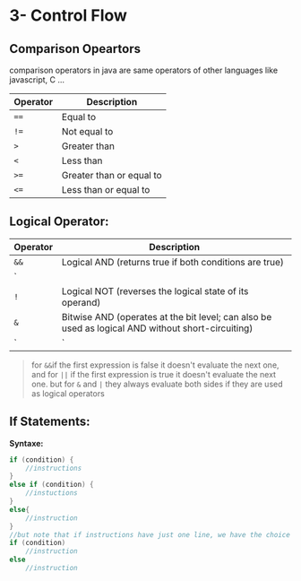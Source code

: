 # 3- Control Flow

## Comparison Opeartors 
comparison operators in java are same operators of other languages like javascript, C ...

| Operator | Description                         |
|----------|-------------------------------------|
| `==`     | Equal to                            |
| `!=`     | Not equal to                        |
| `>`      | Greater than                        |
| `<`      | Less than                           |
| `>=`     | Greater than or equal to            |
| `<=`     | Less than or equal to               |

## Logical Operator:

| Operator | Description                                      |
|----------|--------------------------------------------------|
| `&&`     | Logical AND (returns true if both conditions are true) |
| `||`     | Logical OR (returns true if at least one condition is true) |
| `!`      | Logical NOT (reverses the logical state of its operand) |
| `&`      | Bitwise AND (operates at the bit level; can also be used as logical AND without short-circuiting) |
| `|`      | Bitwise OR (operates at the bit level; can also be used as logical OR without short-circuiting) |

> for `&&`if the first expression is false it doesn't evaluate the next one, and for `||` if the first expression is true it doesn't evaluate the next one.
> but for `&` and `|` they always evaluate both sides if they are used as logical operators

## If Statements:

**Syntaxe:**
```java
if (condition) {
    //instructions
}
else if (condition) {
    //instuctions
}
else{
    //instruction
}
//but note that if instructions have just one line, we have the choice the not set the curley braces
if (condition)
    //instruction
else 
    //instruction
```

